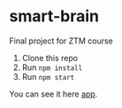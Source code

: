 # smart-brain

Final project for ZTM course

1. Clone this repo
2. Run `npm install`
3. Run `npm start`

You can see it here [app](https://smart-brain-app-3.herokuapp.com/?target=_blank).
